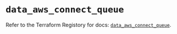 # `data_aws_connect_queue`

Refer to the Terraform Registory for docs: [`data_aws_connect_queue`](https://www.terraform.io/docs/providers/aws/d/connect_queue).
